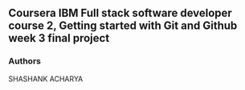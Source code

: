 ## Coursera IBM Full stack software developer course 2, Getting started with Git and Github week 3 final project

### Authors
SHASHANK ACHARYA

